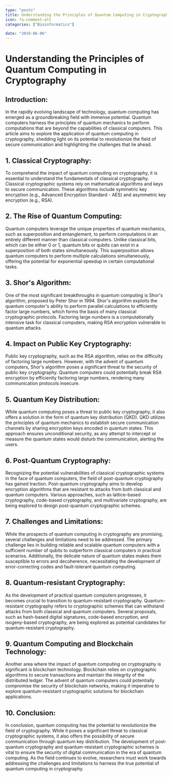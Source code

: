 ```yaml
---
type: "posts"
title: Understanding the Principles of Quantum Computing in Cryptography
icon: fa-comment-alt
categories: ["Bioinformatics"]

date: "2019-06-06"
---
```




# Understanding the Principles of Quantum Computing in Cryptography

## Introduction:
In the rapidly evolving landscape of technology, quantum computing has emerged as a groundbreaking field with immense potential. Quantum computers harness the principles of quantum mechanics to perform computations that are beyond the capabilities of classical computers. This article aims to explore the application of quantum computing in cryptography, shedding light on its potential to revolutionize the field of secure communication and highlighting the challenges that lie ahead.

## 1. Classical Cryptography:
To comprehend the impact of quantum computing on cryptography, it is essential to understand the fundamentals of classical cryptography. Classical cryptographic systems rely on mathematical algorithms and keys to secure communication. These algorithms include symmetric key encryption (e.g., Advanced Encryption Standard - AES) and asymmetric key encryption (e.g., RSA).

## 2. The Rise of Quantum Computing:
Quantum computers leverage the unique properties of quantum mechanics, such as superposition and entanglement, to perform computations in an entirely different manner than classical computers. Unlike classical bits, which can be either 0 or 1, quantum bits or qubits can exist in a superposition of both states simultaneously. This superposition allows quantum computers to perform multiple calculations simultaneously, offering the potential for exponential speedup in certain computational tasks.

## 3. Shor's Algorithm:
One of the most significant breakthroughs in quantum computing is Shor's algorithm, proposed by Peter Shor in 1994. Shor's algorithm exploits the quantum computer's ability to perform parallel calculations to efficiently factor large numbers, which forms the basis of many classical cryptographic protocols. Factoring large numbers is a computationally intensive task for classical computers, making RSA encryption vulnerable to quantum attacks.

## 4. Impact on Public Key Cryptography:
Public key cryptography, such as the RSA algorithm, relies on the difficulty of factoring large numbers. However, with the advent of quantum computers, Shor's algorithm poses a significant threat to the security of public key cryptography. Quantum computers could potentially break RSA encryption by efficiently factoring large numbers, rendering many communication protocols insecure.

## 5. Quantum Key Distribution:
While quantum computing poses a threat to public key cryptography, it also offers a solution in the form of quantum key distribution (QKD). QKD utilizes the principles of quantum mechanics to establish secure communication channels by sharing encryption keys encoded in quantum states. This approach ensures unconditional security, as any attempt to intercept or measure the quantum states would disturb the communication, alerting the users.

## 6. Post-Quantum Cryptography:
Recognizing the potential vulnerabilities of classical cryptographic systems in the face of quantum computers, the field of post-quantum cryptography has gained traction. Post-quantum cryptography aims to develop encryption algorithms that are resistant to attacks from both classical and quantum computers. Various approaches, such as lattice-based cryptography, code-based cryptography, and multivariate cryptography, are being explored to design post-quantum cryptographic schemes.

## 7. Challenges and Limitations:
While the prospects of quantum computing in cryptography are promising, several challenges and limitations need to be addressed. The primary challenge lies in building reliable and scalable quantum computers with a sufficient number of qubits to outperform classical computers in practical scenarios. Additionally, the delicate nature of quantum states makes them susceptible to errors and decoherence, necessitating the development of error-correcting codes and fault-tolerant quantum computing.

## 8. Quantum-resistant Cryptography:
As the development of practical quantum computers progresses, it becomes crucial to transition to quantum-resistant cryptography. Quantum-resistant cryptography refers to cryptographic schemes that can withstand attacks from both classical and quantum computers. Several proposals, such as hash-based digital signatures, code-based encryption, and isogeny-based cryptography, are being explored as potential candidates for quantum-resistant cryptography.

## 9. Quantum Computing and Blockchain Technology:
Another area where the impact of quantum computing on cryptography is significant is blockchain technology. Blockchain relies on cryptographic algorithms to secure transactions and maintain the integrity of the distributed ledger. The advent of quantum computers could potentially compromise the security of blockchain networks, making it imperative to explore quantum-resistant cryptographic solutions for blockchain applications.

## 10. Conclusion:
In conclusion, quantum computing has the potential to revolutionize the field of cryptography. While it poses a significant threat to classical cryptographic systems, it also offers the possibility of secure communication through quantum key distribution. The development of post-quantum cryptography and quantum-resistant cryptographic schemes is vital to ensure the security of digital communication in the era of quantum computing. As the field continues to evolve, researchers must work towards addressing the challenges and limitations to harness the true potential of quantum computing in cryptography.